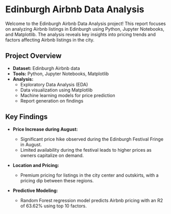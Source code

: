 # Edinburgh Airbnb Data Analysis

Welcome to the Edinburgh Airbnb Data Analysis project! This report focuses on analyzing Airbnb listings in Edinburgh using Python, Jupyter Notebooks, and Matplotlib. The analysis reveals key insights into pricing trends and factors affecting Airbnb listings in the city.

## Project Overview

- **Dataset:** Edinburgh Airbnb data
- **Tools:** Python, Jupyter Notebooks, Matplotlib
- **Analysis:**
  - Exploratory Data Analysis (EDA)
  - Data visualization using Matplotlib
  - Machine learning models for price prediction
  - Report generation on findings

## Key Findings

- **Price Increase during August:**
  - Significant price hike observed during the Edinburgh Festival Fringe in August.
  - Limited availability during the festival leads to higher prices as owners capitalize on demand.

- **Location and Pricing:**
  - Premium pricing for listings in the city center and outskirts, with a pricing dip between these regions.

- **Predictive Modeling:**
  - Random Forest regression model predicts Airbnb pricing with an R2 of 63.62% using top 10 factors.
